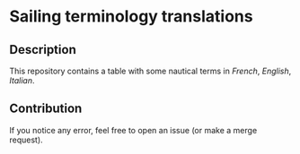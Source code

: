 # Sailing terminology translations

## Description
This repository contains a table with some nautical terms in *French*, *English*, *Italian*.

## Contribution
If you notice any error, feel free to open an issue (or make a merge request).

